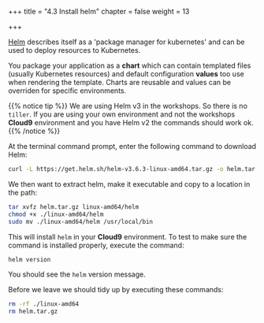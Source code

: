 +++
title = "4.3 Install helm"
chapter = false
weight = 13

+++

[Helm](https://helm.sh/) describes itself as a 'package manager for kubernetes' and can be used to deploy resources to Kubernetes.

You package your application as a **chart** which can contain templated files (usually Kubernetes resources) and default configuration **values** too use when rendering the template. Charts are reusable and values can be overriden for specific environments.

{{% notice tip %}}
We are using Helm v3 in the workshops. So there is no `tiller`. If you are using your own environment and not the workshops **Cloud9** environment and you have Helm v2 the commands should work ok.
{{% /notice %}}

At the terminal command prompt, enter the following command to download Helm:

```bash
curl -L https://get.helm.sh/helm-v3.6.3-linux-amd64.tar.gz -o helm.tar.gz
```

We then want to extract helm, make it executable and copy to a location in the path:

```bash
tar xvfz helm.tar.gz linux-amd64/helm
chmod +x ./linux-amd64/helm
sudo mv ./linux-amd64/helm /usr/local/bin
```

This will install `helm` in your **Cloud9** environment. To test to make sure the command is installed properly, execute the command:

```bash
helm version
```

You should see the `helm` version message.

Before we leave we should tidy up by executing these commands:

```bash
rm -rf ./linux-amd64
rm helm.tar.gz
```


